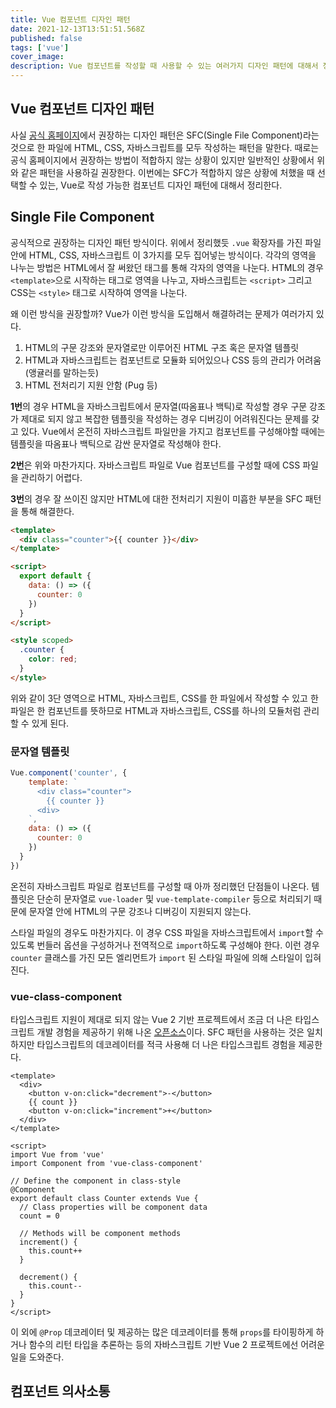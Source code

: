 ```yaml
---
title: Vue 컴포넌트 디자인 패턴
date: 2021-12-13T13:51:51.568Z
published: false
tags: ['vue']
cover_image:
description: Vue 컴포넌트를 작성할 때 사용할 수 있는 여러가지 디자인 패턴에 대해서 정리하고 학습하기
---
```


## Vue 컴포넌트 디자인 패턴

사실 [공식 홈페이지](https://kr.vuejs.org/v2/guide/single-file-components.html)에서 권장하는 디자인 패턴은 SFC(Single File Component)라는 것으로 한 파일에 HTML, CSS, 자바스크립트를 모두 작성하는 패턴을 말한다. 때로는 공식 홈페이지에서 권장하는 방법이 적합하지 않는 상황이 있지만 일반적인 상황에서 위와 같은 패턴을 사용하길 권장한다. 이번에는 SFC가 적합하지 않은 상황에 처했을 때 선택할 수 있는, Vue로 작성 가능한 컴포넌트 디자인 패턴에 대해서 정리한다.

## Single File Component

공식적으로 권장하는 디자인 패턴 방식이다. 위에서 정리했듯 `.vue` 확장자를 가진 파일 안에 HTML, CSS, 자바스크립트 이 3가지를 모두 집어넣는 방식이다. 각각의 영역을 나누는 방법은 HTML에서 잘 써왔던 태그를 통해 각자의 영역을 나눈다. HTML의 경우 `<template>`으로 시작하는 태그로 영역을 나누고, 자바스크립트는 `<script>` 그리고 CSS는 `<style>` 태그로 시작하여 영역을 나눈다.

왜 이런 방식을 권장할까? Vue가 이런 방식을 도입해서 해결하려는 문제가 여러가지 있다.

1. HTML의 구문 강조와 문자열로만 이루어진 HTML 구조 혹은 문자열 템플릿
2. HTML과 자바스크립트는 컴포넌트로 모듈화 되어있으나 CSS 등의 관리가 어려움 (앵귤러를 말하는듯)
3. HTML 전처리기 지원 안함 (Pug 등)

**1번**의 경우 HTML을 자바스크립트에서 문자열(따옴표나 백틱)로 작성할 경우 구문 강조가 제대로 되지 않고 복잡한 템플릿을 작성하는 경우 디버깅이 어려워진다는 문제를 갖고 있다. Vue에서 온전히 자바스크립트 파일만을 가지고 컴포넌트를 구성해야할 때에는 템플릿을 따옴표나 백틱으로 감싼 문자열로 작성해야 한다.

**2번**은 위와 마찬가지다. 자바스크립트 파일로 Vue 컴포넌트를 구성할 때에 CSS 파일을 관리하기 어렵다.

**3번**의 경우 잘 쓰이진 않지만 HTML에 대한 전처리기 지원이 미흡한 부분을 SFC 패턴을 통해 해결한다.

```html
<template>
  <div class="counter">{{ counter }}</div>
</template>

<script>
  export default {
    data: () => ({
      counter: 0
    })
  }
</script>

<style scoped>
  .counter {
    color: red;
  }
</style>
```

위와 같이 3단 영역으로 HTML, 자바스크립트, CSS를 한 파일에서 작성할 수 있고 한 파일은 한 컴포넌트를 뜻하므로 HTML과 자바스크립트, CSS를 하나의 모듈처럼 관리할 수 있게 된다.

### 문자열 템플릿

```js
Vue.component('counter', {
    template: `
      <div class="counter">
        {{ counter }}
      <div>
    `,
    data: () => ({
      counter: 0
    })
  }
})
```

온전히 자바스크립트 파일로 컴포넌트를 구성할 때 아까 정리했던 단점들이 나온다. 템플릿은 단순히 문자열로 `vue-loader` 및 `vue-template-compiler` 등으로 처리되기 때문에 문자열 안에 HTML의 구문 강조나 디버깅이 지원되지 않는다.

스타일 파일의 경우도 마찬가지다. 이 경우 CSS 파일을 자바스크립트에서 `import`할 수 있도록 번들러 옵션을 구성하거나 전역적으로 `import`하도록 구성해야 한다. 이런 경우 `counter` 클래스를 가진 모든 엘리먼트가 `import` 된 스타일 파일에 의해 스타일이 입혀진다.

### vue-class-component

타입스크립트 지원이 제대로 되지 않는 Vue 2 기반 프로젝트에서 조금 더 나은 타입스크립트 개발 경험을 제공하기 위해 나온 [오픈소스](https://class-component.vuejs.org/)이다. SFC 패턴을 사용하는 것은 일치하지만 타입스크립트의 데코레이터를 적극 사용해 더 나은 타입스크립트 경험을 제공한다.

```tsx
<template>
  <div>
    <button v-on:click="decrement">-</button>
    {{ count }}
    <button v-on:click="increment">+</button>
  </div>
</template>

<script>
import Vue from 'vue'
import Component from 'vue-class-component'

// Define the component in class-style
@Component
export default class Counter extends Vue {
  // Class properties will be component data
  count = 0

  // Methods will be component methods
  increment() {
    this.count++
  }

  decrement() {
    this.count--
  }
}
</script>
```

이 외에 `@Prop` 데코레이터 및 제공하는 많은 데코레이터를 통해 `props`를 타이핑하게 하거나 함수의 리턴 타입을 추론하는 등의 자바스크립트 기반 Vue 2 프로젝트에선 어려운 일을 도와준다.

## 컴포넌트 의사소통
